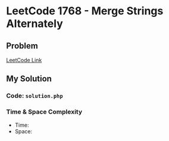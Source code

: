 # LeetCode 1768 - Merge Strings Alternately

## Problem  
[LeetCode Link](https://leetcode.com/problems/merge-strings-alternately/)

## My Solution

### Code: `solution.php`

### Time & Space Complexity
- Time: 
- Space: 
